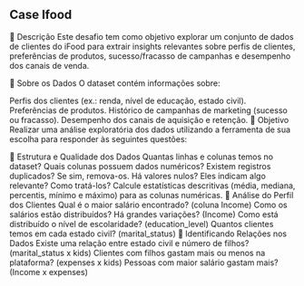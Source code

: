 ## Case Ifood
📌 Descrição
Este desafio tem como objetivo explorar um conjunto de dados de clientes do iFood para extrair insights relevantes sobre perfis de clientes, preferências de produtos, sucesso/fracasso de campanhas e desempenho dos canais de venda.

📂 Sobre os Dados
O dataset contém informações sobre:

Perfis dos clientes (ex.: renda, nível de educação, estado civil).
Preferências de produtos.
Histórico de campanhas de marketing (sucesso ou fracasso).
Desempenho dos canais de aquisição e retenção.
🎯 Objetivo
Realizar uma análise exploratória dos dados utilizando a ferramenta de sua escolha para responder às seguintes questões:

📌 Estrutura e Qualidade dos Dados
Quantas linhas e colunas temos no dataset?
Quais colunas possuem dados numéricos?
Existem registros duplicados? Se sim, remova-os.
Há valores nulos? Eles indicam algo relevante? Como tratá-los?
Calcule estatísticas descritivas (média, mediana, percentis, mínimo e máximo) para as colunas numéricas.
📌 Análise do Perfil dos Clientes
Qual é o maior salário encontrado? (coluna Income)
Como os salários estão distribuídos? Há grandes variações? (Income)
Como está distribuído o nível de escolaridade? (education_level)
Quantos clientes temos em cada estado civil? (marital_status)
📌 Identificando Relações nos Dados
Existe uma relação entre estado civil e número de filhos? (marital_status x kids)
Clientes com filhos gastam mais ou menos na plataforma? (expenses x kids)
Pessoas com maior salário gastam mais? (Income x expenses)
